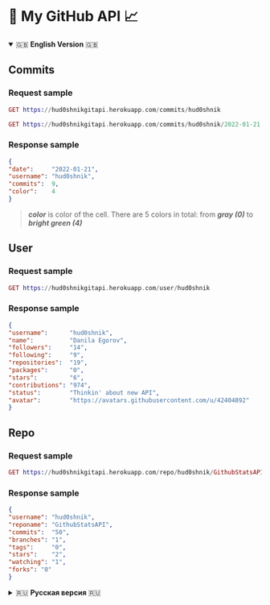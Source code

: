 # 🐙 My GitHub API 📈
<details open="true">
   <summary> 🇬🇧 <b>English Version</b> 🇬🇧 </summary>
   
   <h2>Commits </h2>
   <h3>Request sample </h3>
  
   ``` Elixir
   GET https://hud0shnikgitapi.herokuapp.com/commits/hud0shnik
   ```
  
   ``` Elixir
   GET https://hud0shnikgitapi.herokuapp.com/commits/hud0shnik/2022-01-21
   ```
   <h3>Response sample </h3>
  
   ``` Json
  {
  "date":     "2022-01-21",
  "username": "hud0shnik",
  "commits":  9,
  "color":    4
  }
   ```
   > ***color*** is color of the cell. There are 5 colors in total: from ***gray (0)*** to ***bright green (4)***
   
   <h2>User</h2>
   <h3>Request sample </h3>
  
   ``` Elixir
   GET https://hud0shnikgitapi.herokuapp.com/user/hud0shnik
   ```
   <h3>Response sample </h3>
  
   ``` Json
   {
  "username":      "hud0shnik",
  "name":          "Danila Egorov",
  "followers":     "14",
  "following":     "9",
  "repositories":  "19",
  "packages":      "0",
  "stars":         "6",
  "contributions": "974",
  "status":        "Thinkin' about new API",
  "avatar":        "https://avatars.githubusercontent.com/u/42404892"
   }
   ```
   <h2>Repo</h2>
   <h3>Request sample </h3>
  
   ``` Elixir
   GET https://hud0shnikgitapi.herokuapp.com/repo/hud0shnik/GithubStatsAPI
   ```
   <h3>Response sample </h3>
  
   ``` Json
   {
  "username": "hud0shnik",
  "reponame": "GithubStatsAPI",
  "commits":  "50",
  "branches": "1",
  "tags":     "0",
  "stars":    "2",
  "watching": "1",
  "forks": "0"
   }
   ```
   
</details>

<!---------------------------------------------- Russian Version ----------------------------------------->

<details>
   <summary> 🇷🇺 <b>Русская версия</b> 🇷🇺 </summary>
   <h2>Коммиты </h2>
   <h3>Семпл запроса </h3>
  
   ``` Elixir
   GET https://hud0shnikgitapi.herokuapp.com/commits/hud0shnik
   ```
  
   ``` Elixir
   GET https://hud0shnikgitapi.herokuapp.com/commits/hud0shnik/2022-01-21
   ```
   <h3>Семпл ответа</h3>
  
   ``` Json
  {
  "date":     "2022-01-21",
  "username": "hud0shnik",
  "commits":  9,
  "color":    4
  }
   ```
> Параметр ***color*** - цвет ячейки. Всего есть 5 цветов: от ***серого (0)*** до ***ярко-зеленого (4)***
   
   <h2>Пользователь</h2>
   <h3>Семпл запроса </h3>
  
   ``` Elixir
   GET https://hud0shnikgitapi.herokuapp.com/user/hud0shnik
   ```
   <h3>Семпл ответа </h3>
  
   ``` Json
   {
  "username":      "hud0shnik",
  "name":          "Danila Egorov",
  "followers":     "14",
  "following":     "9",
  "repositories":  "19",
  "packages":      "0",
  "stars":         "6",
  "contributions": "974",
  "status": "Thinkin' about new API",
  "avatar":        "https://avatars.githubusercontent.com/u/42404892"
   }
   ```
   
   <h2>Репозиторий</h2>
   <h3>Семпл запроса </h3>
  
   ``` Elixir
   GET https://hud0shnikgitapi.herokuapp.com/repo/hud0shnik/GithubStatsAPI
   ```
   <h3>Семпл ответа </h3>
  
   ``` Json
   {
  "username": "hud0shnik",
  "reponame": "GithubStatsAPI",
  "commits":  "50",
  "branches": "1",
  "tags":     "0",
  "stars":    "2",
  "watching": "1",
  "forks": "0"
   }
   ```
</details>
